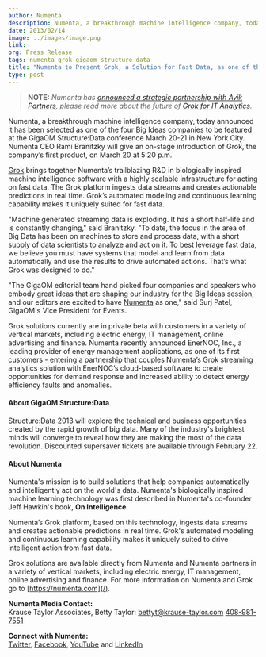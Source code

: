 ```yaml
---
author: Numenta
description: Numenta, a breakthrough machine intelligence company, today announced it has been selected as one of the four Big Ideas companies to be featured at the
date: 2013/02/14
image: ../images/image.png
link:
org: Press Release
tags: numenta grok gigaom structure data
title: "Numenta to Present Grok, a Solution for Fast Data, as one of the Big Ideas at the GigaOM Structure:Data Conference on March 20, 2013"
type: post
---
```


> **NOTE:** *Numenta has [announced a strategic partnership with Avik
  Partners](/press/2015/08/19/numenta-announces-licensing-of-grok-for-it-to-avik-partners/),
  please read more about the future of
  [Grok for IT Analytics](http://grokstream.com).*

Numenta, a breakthrough machine intelligence company, today announced it has
been selected as one of the four Big Ideas companies to be featured at the
GigaOM Structure:Data conference March 20-21 in New York City.  Numenta CEO Rami Branitzky will give
an on-stage introduction of Grok, the company’s first product, on March 20
at 5:20 p.m.

[Grok](http://grokstream.com) brings together Numenta’s trailblazing R&amp;D in
biologically inspired machine intelligence software with a highly scalable
infrastructure for acting on fast data. The Grok platform ingests data streams
and creates actionable predictions in real time. Grok’s automated modeling and
continuous learning capability makes it uniquely suited for fast data.

"Machine generated streaming data is exploding. It has a short half-life and is
constantly changing," said Branitzky. "To date, the focus in the area of Big
Data has been on machines to store and process data, with a short supply of data
scientists to analyze and act on it. To best leverage fast data, we believe you
must have systems that model and learn from data automatically and use the
results to drive automated actions. That’s what Grok was designed to do."

"The GigaOM editorial team hand picked four companies and speakers who embody
great ideas that are shaping our industry for the Big Ideas session, and our
editors are excited to have
[Numenta](http://gigaom.com/2013/01/29/palm-creators-brain-mimicking-software-helps-manage-the-smart-grid/)
as one," said Surj Patel, GigaOM's Vice President for Events.

Grok solutions currently are in private beta with customers in a variety of
vertical markets, including electric energy, IT management, online advertising
and finance.  Numenta recently announced EnerNOC, Inc., a leading provider of
energy management applications, as one of its first customers - entering a
partnership that couples Numenta’s Grok streaming analytics solution with
EnerNOC’s cloud-based software to create opportunities for demand response and
increased ability to detect energy efficiency faults and anomalies.

#### About GigaOM Structure:Data

Structure:Data 2013 will explore the technical and business opportunities
created by the rapid growth of big data. Many of the industry's brightest minds
will converge to reveal how they are making the most of the data revolution.
Discounted supersaver tickets are available through February 22.

#### About Numenta

Numenta's mission is to build solutions that help companies automatically and
intelligently act on the world's data.  Numenta's biologically inspired machine
learning technology was first described in Numenta's co-founder Jeff Hawkin's
book, **On Intelligence**.

Numenta’s Grok platform, based on this technology, ingests data streams and
creates actionable predictions in real time. Grok's automated modeling and
continuous learning capability makes it uniquely suited to drive intelligent
action from fast data.

Grok solutions are available directly from Numenta and Numenta partners in a
variety of vertical markets, including electric energy, IT management, online
advertising and finance. For more information on Numenta and Grok go
to [https://numenta.com](/).

**Numenta Media Contact:** <br/>
Krause Taylor Associates,
Betty Taylor:
[bettyt@krause-taylor.com](mailto:bettyt@krause-taylor.com)
[408-981-7551](tel:+1-408-981-7551)

**Connect with Numenta:** <br/>
[Twitter](https://twitter.com/numenta),
[Facebook](https://www.facebook.com/pages/Numenta/321559142118),
[YouTube](https://www.youtube.com/user/numenta) and
[LinkedIn](https://www.linkedin.com/company/numenta)
